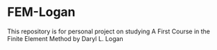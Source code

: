 # FEM-Logan
This repository is for personal project on studying A First Course in the Finite Element Method by Daryl L. Logan
